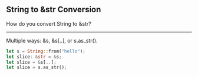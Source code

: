 ## String to &str Conversion

How do you convert String to &str?

---

Multiple ways: &s, &s[..], or s.as_str().

```rust
let s = String::from("hello");
let slice: &str = &s;
let slice = &s[..];
let slice = s.as_str();
```

